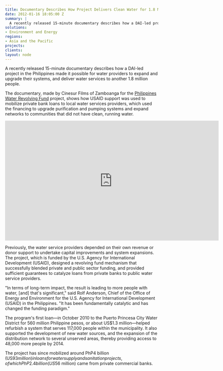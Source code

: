 ```yaml
---
title: Documentary Describes How Project Delivers Clean Water for 1.8 Million Filipinos
date: 2012-01-16 18:05:00 Z
summary: |
  A recently released 15-minute documentary describes how a DAI-led project in the Philippines made it possible for water providers to expand and upgrade their systems, and deliver water services to another 1.8 million people.
solutions:
- Environment and Energy
regions:
- Asia and the Pacific
projects:
clients:
layout: node
---
```

A recently released 15-minute documentary describes how a DAI-led project in the Philippines made it possible for water providers to expand and upgrade their systems, and deliver water services to another 1.8 million people.

The documentary, made by Cinesur Films of Zamboanga for the [Philippines Water Revolving Fund][1] project, shows how USAID support was used to mobilize private bank loans to local water services providers, which used the financing to upgrade  purification and pumping systems and expand networks to communities that did not have clean, running water.

<iframe allowfullscreen="" frameborder="0" height="395" mozallowfullscreen="" src="http://player.vimeo.com/video/37755989?title=0&amp;byline=0&amp;portrait=0" webkitallowfullscreen="" width="703"></iframe>

Previously, the water service providers depended on their own revenue or donor support to undertake capital improvements and system expansions. The project, which is funded by the U.S. Agency for International Development (USAID), designed a  revolving fund mechanism that successfully blended private and public sector funding, and provided sufficient guarantees to catalyze loans from private banks to public water service providers.

"In terms of long-term impact, the result is leading to more people with water, [and] that's significant," said Rolf Anderson, Chief of the Office of Energy and Environment for the U.S. Agency for International Development (USAID) in the Philippines. "It has been fundamentally catalytic and has changed the funding paradigm."

The program's first loan—in October 2010 to the Puerto Princesa City Water District for 560 million Philippine pesos, or about US$1.3 million—helped refurbish a system that serves 117,000 people within the municipality. It also supported the development of new water sources, and the expansion of the distribution network to several unserved areas, thereby providing access to 48,000 more people by 2014.

The project has since mobilized around PhP4 billion (US$93 million) in loans for water supply and sanitation projects, of which PhP2.4 billion (US$56 million) came from private commercial banks.

[1]: /our-work/projects/philippines-water-revolving-fund-support-program-pwrf
